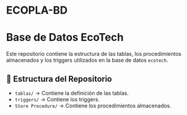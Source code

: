# ECOPLA-BD

# Base de Datos EcoTech

Este repositorio contiene la estructura de las tablas, los procedimientos almacenados y los triggers utilizados en la base de datos `ecotech`.

## 📂 Estructura del Repositorio

- `tablas/` → Contiene la definición de las tablas.
- `triggers/` → Contiene los triggers.
- `Store Procedure/` → Contiene los procedimientos almacenados.

